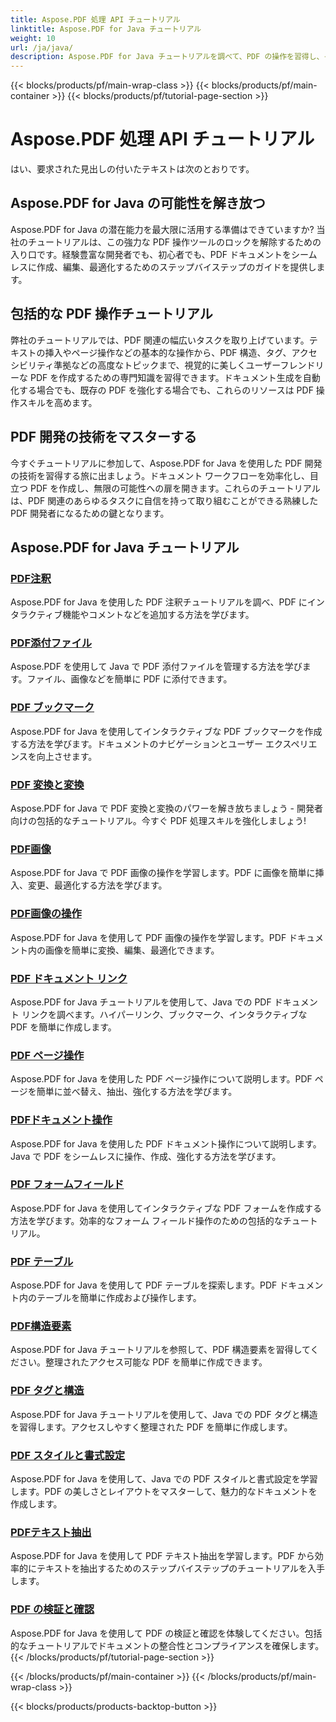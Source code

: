 ```yaml
---
title: Aspose.PDF 処理 API チュートリアル
linktitle: Aspose.PDF for Java チュートリアル
weight: 10
url: /ja/java/
description: Aspose.PDF for Java チュートリアルを調べて、PDF の操作を習得し、その機能を活用して PDF をシームレスに作成、編集、最適化します。
---
```


{{< blocks/products/pf/main-wrap-class >}}
{{< blocks/products/pf/main-container >}}
{{< blocks/products/pf/tutorial-page-section >}}

# Aspose.PDF 処理 API チュートリアル

はい、要求された見出しの付いたテキストは次のとおりです。

## Aspose.PDF for Java の可能性を解き放つ

Aspose.PDF for Java の潜在能力を最大限に活用する準備はできていますか? 当社のチュートリアルは、この強力な PDF 操作ツールのロックを解除するための入り口です。経験豊富な開発者でも、初心者でも、PDF ドキュメントをシームレスに作成、編集、最適化するためのステップバイステップのガイドを提供します。

## 包括的な PDF 操作チュートリアル

弊社のチュートリアルでは、PDF 関連の幅広いタスクを取り上げています。テキストの挿入やページ操作などの基本的な操作から、PDF 構造、タグ、アクセシビリティ準拠などの高度なトピックまで、視覚的に美しくユーザーフレンドリーな PDF を作成するための専門知識を習得できます。ドキュメント生成を自動化する場合でも、既存の PDF を強化する場合でも、これらのリソースは PDF 操作スキルを高めます。

## PDF 開発の技術をマスターする

今すぐチュートリアルに参加して、Aspose.PDF for Java を使用した PDF 開発の技術を習得する旅に出ましょう。ドキュメント ワークフローを効率化し、目立つ PDF を作成し、無限の可能性への扉を開きます。これらのチュートリアルは、PDF 関連のあらゆるタスクに自信を持って取り組むことができる熟練した PDF 開発者になるための鍵となります。

## Aspose.PDF for Java チュートリアル

### [PDF注釈](./pdf-annotations/)
Aspose.PDF for Java を使用した PDF 注釈チュートリアルを調べ、PDF にインタラクティブ機能やコメントなどを追加する方法を学びます。
### [PDF添付ファイル](./pdf-attachments/)
Aspose.PDF を使用して Java で PDF 添付ファイルを管理する方法を学びます。ファイル、画像などを簡単に PDF に添付できます。
### [PDF ブックマーク](./pdf-bookmarks/)
Aspose.PDF for Java を使用してインタラクティブな PDF ブックマークを作成する方法を学びます。ドキュメントのナビゲーションとユーザー エクスペリエンスを向上させます。
### [PDF 変換と変換](./pdf-conversion-transformation/)
Aspose.PDF for Java で PDF 変換と変換のパワーを解き放ちましょう - 開発者向けの包括的なチュートリアル。今すぐ PDF 処理スキルを強化しましょう!
### [PDF画像](./pdf-images/)
Aspose.PDF for Java で PDF 画像の操作を学習します。PDF に画像を簡単に挿入、変更、最適化する方法を学びます。
### [PDF画像の操作](./pdf-image-manipulation/)
Aspose.PDF for Java を使用して PDF 画像の操作を学習します。PDF ドキュメント内の画像を簡単に変換、編集、最適化できます。
### [PDF ドキュメント リンク](./pdf-document-links/)
Aspose.PDF for Java チュートリアルを使用して、Java での PDF ドキュメント リンクを調べます。ハイパーリンク、ブックマーク、インタラクティブな PDF を簡単に作成します。
### [PDF ページ操作](./pdf-page-manipulation/)
Aspose.PDF for Java を使用した PDF ページ操作について説明します。PDF ページを簡単に並べ替え、抽出、強化する方法を学びます。
### [PDFドキュメント操作](./pdf-document-operations/)
Aspose.PDF for Java を使用した PDF ドキュメント操作について説明します。Java で PDF をシームレスに操作、作成、強化する方法を学びます。
### [PDF フォームフィールド](./pdf-form-fields/)
Aspose.PDF for Java を使用してインタラクティブな PDF フォームを作成する方法を学びます。効率的なフォーム フィールド操作のための包括的なチュートリアル。
### [PDF テーブル](./pdf-tables/)
Aspose.PDF for Java を使用して PDF テーブルを探索します。PDF ドキュメント内のテーブルを簡単に作成および操作します。 
### [PDF構造要素](./pdf-structure-elements/)
Aspose.PDF for Java チュートリアルを参照して、PDF 構造要素を習得してください。整理されたアクセス可能な PDF を簡単に作成できます。
### [PDF タグと構造](./pdf-tags-and-structure/)
Aspose.PDF for Java チュートリアルを使用して、Java での PDF タグと構造を習得します。アクセスしやすく整理された PDF を簡単に作成します。
### [PDF スタイルと書式設定](./pdf-styles-and-formatting/)
Aspose.PDF for Java を使用して、Java での PDF スタイルと書式設定を学習します。PDF の美しさとレイアウトをマスターして、魅力的なドキュメントを作成します。
### [PDFテキスト抽出](./pdf-text-extraction/)
Aspose.PDF for Java を使用して PDF テキスト抽出を学習します。PDF から効率的にテキストを抽出するためのステップバイステップのチュートリアルを入手します。
### [PDF の検証と確認](./pdf-validation-and-verification/)
Aspose.PDF for Java を使用して PDF の検証と確認を体験してください。包括的なチュートリアルでドキュメントの整合性とコンプライアンスを確保します。
{{< /blocks/products/pf/tutorial-page-section >}}

{{< /blocks/products/pf/main-container >}}
{{< /blocks/products/pf/main-wrap-class >}}

{{< blocks/products/products-backtop-button >}}
